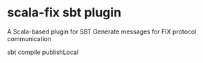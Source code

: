 # scala-fix sbt plugin
A Scala-based plugin for SBT
Generate messages for FIX protocol communication

sbt compile publishLocal
